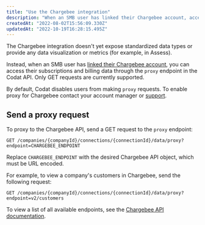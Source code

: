 ```yaml
---
title: "Use the Chargebee integration"
description: "When an SMB user has linked their Chargebee account, access their subscriptions and billing data by making proxy requests to the Chargebee API"
createdAt: "2022-08-02T15:56:09.330Z"
updatedAt: "2022-10-19T16:28:15.495Z"
---
```


The Chargebee integration doesn't yet expose standardized data types or provide any data visualization or metrics (for example, in Assess).

Instead, when an SMB user has [linked their Chargebee account](/integrations/commerce/chargebee/commerce-chargebee-setup#smb-customer-authenticate-and-connect-your-commerce-data), you can access their subscriptions and billing data through the `proxy` endpoint in the Codat API. Only GET requests are currently supported. 

By default, Codat disables users from making `proxy` requests. To enable proxy for Chargebee contact your account manager or [support](mailto:support@codat.io).

## Send a proxy request

To proxy to the Chargebee API, send a GET request to the `proxy` endpoint:

```
GET /companies/{companyId}/connections/{connectionId}/data/proxy?endpoint=CHARGEBEE_ENDPOINT
```

Replace `CHARGEBEE_ENDPOINT` with the desired Chargebee API object, which must be URL encoded.

For example, to view a company's customers in Chargebee, send the following request:

```
GET /companies/{companyId}/connections/{connectionId}/data/proxy?endpoint=v2/customers
```

To view a list of all available endpoints, see the <a className="external" href="https://apidocs.eu.chargebee.com/docs/api" target="_blank">Chargebee API documentation</a>.
